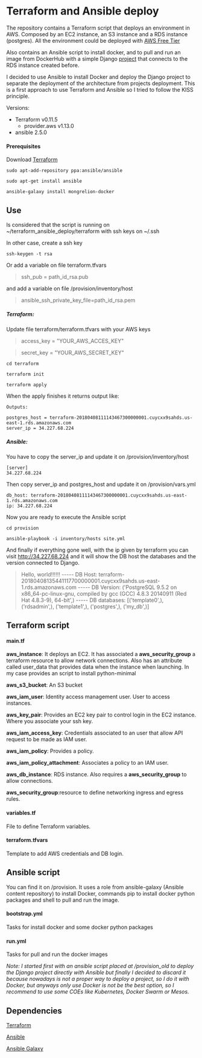 # Terraform and Ansible deploy #

The repository contains a Terraform script that deploys an environment in AWS. Composed by an
 EC2 instance, an S3 instance and a RDS instance (postgres). All the environment could be deployed with [AWS Free Tier](https://aws.amazon.com/free/)

Also contains an Ansible script to install docker, and to pull and run an image from DockerHub with a simple Django [project](https://github.com/alexisCata/django_helloworld) that connects to the RDS instance created before. 

I decided to use Ansible to install Docker and deploy the Django project to separate the deployment of the architecture from projects deployment.
This is a first approach to use Terraform and Ansible so I tried to follow the KISS principle.

Versions:
- Terraform v0.11.5
    + provider.aws v1.13.0
- ansible 2.5.0


#### Prerequisites

Download [Terraform](https://www.terraform.io/downloads.html)
```
sudo apt-add-repository ppa:ansible/ansible
```
```
sudo apt-get install ansible 
```
```
ansible-galaxy install mongrelion-docker
```


## Use

Is considered that the script is running on ~/terraform_ansible_deploy/terraform with ssh keys on ~/.ssh
 
In other case, create a ssh key 

    ssh-keygen -t rsa
     
Or add a variable on file terraform.tfvars
>ssh_pub = path_id_rsa.pub


and add a variable on file /provision/inventory/host
> ansible_ssh_private_key_file=path_id_rsa.pem

##### Terraform:
Update file terraform/terraform.tfvars with your AWS keys
> access_key = "YOUR_AWS_ACCES_KEY"

> secret_key = "YOUR_AWS_SECRET_KEY"

```
cd terraform
```
```
terraform init
```
```
terraform apply
```
When the apply finishes it returns output like:
```
Outputs:

postgres_host = terraform-20180408111143467300000001.cuycxx9sahds.us-east-1.rds.amazonaws.com
server_ip = 34.227.68.224

```
##### Ansible:

You have to copy the server_ip and update it on /provision/inventory/host
```
[server]
34.227.68.224
```
Then copy server_ip and postgres_host and update it on /provision/vars.yml
```
db_host: terraform-20180408111143467300000001.cuycxx9sahds.us-east-1.rds.amazonaws.com
ip: 34.227.68.224
```
Now you are ready to execute the Ansible script
```
cd provision
```
```
ansible-playbook -i inventory/hosts site.yml
```
And finally if everything gone well, with the ip given by terraform you can visit http://34.227.68.224 and it will show the DB host the databases and the version connected to Django.
>Hello, world!!!!!! ----- DB Host: terraform-20180408135441117700000001.cuycxx9sahds.us-east-1.rds.amazonaws.com ----- DB Version: ('PostgreSQL 9.5.2 on x86_64-pc-linux-gnu, compiled by gcc (GCC) 4.8.3 20140911 (Red Hat 4.8.3-9), 64-bit',) ----- DB databases: [('template0',), ('rdsadmin',), ('template1',), ('postgres',), ('my_db',)]


## Terraform script

#### main.tf

**aws_instance**: It deploys an EC2. It has associated a **aws_security_group** a terraform resource to allow network connections. Also has an attribute called user_data that provides data when the instance when launching. In my case provides an script to install python-minimal

**aws_s3_bucket**: An S3 bucket

**aws_iam_user**: Identity access management user. User to access instances.

**aws_key_pair**: Provides an EC2 key pair to control login in the EC2 instance. Where you associate your ssh key.

**aws_iam_access_key**: Credentials associated to an user that allow API request to be made as IAM user.

**aws_iam_policy**: Provides a policy.

**aws_iam_policy_attachment**: Associates a policy to an IAM user.

**aws_db_instance**: RDS instance. Also requires a **aws_security_group** to allow connections.

**aws_security_group**:resource to define networking ingress and egress rules.

#### variables.tf

File to define Terraform variables.

#### terraform.tfvars

Template to add AWS credentials and DB login.


## Ansible script
You can find it on /provision. It uses a role from ansible-galaxy (Ansible content repository) to install Docker, commands pip to install docker python packages and shell to pull and run the image.

#### bootstrap.yml
Tasks for install docker and some docker python packages

#### run.yml
Tasks for pull and run the docker images



_Note: I started first with an ansible script placed at /provision_old to deploy the Django project directly with Ansible
but finally I decided to discard it because nowadays is not a proper way to deploy a project, so I do it with Docker, but anyways 
only use Docker is not be the best option, so I recommend to use some COEs like Kubernetes, Docker Swarm or Mesos._

## Dependencies
    
[Terraform](https://www.terraform.io/)

[Ansible](https://www.ansible.com/)

[Ansible Galaxy](https://galaxy.ansible.com/)
